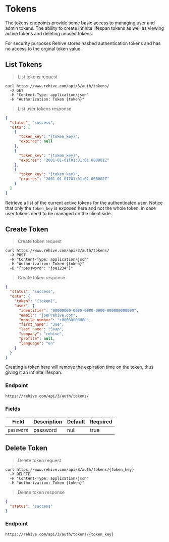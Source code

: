 # Tokens

The tokens endpoints provide some basic access to managing user and admin tokens.
The ability to create infinite lifespan tokens as well as viewing active tokens and 
deleting unused tokens.

<aside class="notice">
    For security purposes Rehive stores hashed authentication tokens and has 
    no access to the orginal token value.
</aside>

## List Tokens

> List tokens request

```shell
curl https://www.rehive.com/api/3/auth/tokens/
  -X GET
  -H "Content-Type: application/json"
  -H "Authorization: Token {token}"
```

> List user tokens response

```json
{
  "status": "success",
  "data": [
    {
      "token_key": "{token_key}",
      "expires": null
    },
    {
      "token_key": "{token_key}",
      "expires": "2001-01-01T01:01:01.000001Z"
    },
    {
      "token_key": "{token_key}",
      "expires": "2001-01-01T01:01:01.000002Z"
    }
  ]
}
```

Retrieve a list of the current active tokens for the authenticated user. 
Notice that only the `token_key` is exposed here and not the whole token, in case
user tokens need to be managed on the client side.

## Create Token

> Create token request

```shell
curl https://www.rehive.com/api/3/auth/tokens/
  -X POST
  -H "Content-Type: application/json"
  -H "Authorization: Token {token}"
  -D "{"password": "joe1234"}"
```

> Create token response

```json
{
  "status": "success",
  "data": {
    "token": "{token}",
    "user": {
      "identifier": "00000000-0000-0000-0000-000000000000",
      "email": "joe@rehive.com",
      "mobile_number": "+00000000000",
      "first_name": "Joe",
      "last_name": "Soap",
      "company": "rehive",
      "profile": null,
      "language": "en"
    }
  }
}
```

Creating a token here will remove the expiration time on the token, thus giving it an infinite lifespan.

### Endpoint

`https://rehive.com/api/3/auth/tokens/`

### Fields

Field | Description | Default | Required
--- | --- | --- | ---
`password` | password | null | true

## Delete Token

> Delete token request

```shell
curl https://www.rehive.com/api/3/auth/tokens/{token_key}
  -X DELETE
  -H "Content-Type: application/json"
  -H "Authorization: Token {token}"
```

> Delete token response

```json
{
  "status": "success"
}
```

### Endpoint

`https://rehive.com/api/3/auth/tokens/{token_key}`

